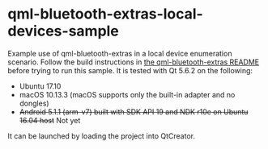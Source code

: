 qml-bluetooth-extras-local-devices-sample
=========================================

Example use of qml-bluetooth-extras in a local device enumeration scenario. Follow the build instructions in
[the qml-bluetooth-extras README](../../README.md) before trying to run this sample. It is tested with Qt 5.6.2 on the
following:

  - Ubuntu 17.10
  - macOS 10.13.3 (macOS supports only the built-in adapter and no dongles)
  - ~~Android 5.1.1 (arm-v7) built with SDK API 19 and NDK r10e on Ubuntu 16.04 host~~ Not yet

It can be launched by loading the project into QtCreator.

